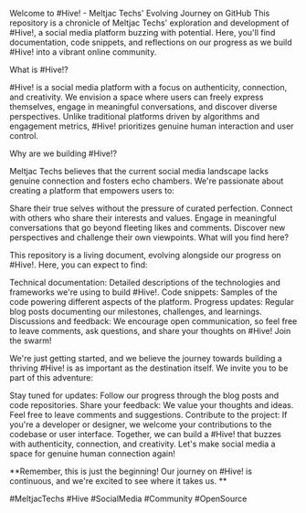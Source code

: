 Welcome to #Hive! - Meltjac Techs' Evolving Journey on GitHub
This repository is a chronicle of Meltjac Techs' exploration and development of #Hive!, a social media platform buzzing with potential. Here, you'll find documentation, code snippets, and reflections on our progress as we build #Hive! into a vibrant online community.

What is #Hive!?

#Hive! is a social media platform with a focus on authenticity, connection, and creativity. We envision a space where users can freely express themselves, engage in meaningful conversations, and discover diverse perspectives. Unlike traditional platforms driven by algorithms and engagement metrics, #Hive! prioritizes genuine human interaction and user control.

Why are we building #Hive!?

Meltjac Techs believes that the current social media landscape lacks genuine connection and fosters echo chambers. We're passionate about creating a platform that empowers users to:

Share their true selves without the pressure of curated perfection.
Connect with others who share their interests and values.
Engage in meaningful conversations that go beyond fleeting likes and comments.
Discover new perspectives and challenge their own viewpoints.
What will you find here?

This repository is a living document, evolving alongside our progress on #Hive!. Here, you can expect to find:

Technical documentation: Detailed descriptions of the technologies and frameworks we're using to build #Hive!.
Code snippets: Samples of the code powering different aspects of the platform.
Progress updates: Regular blog posts documenting our milestones, challenges, and learnings.
Discussions and feedback: We encourage open communication, so feel free to leave comments, ask questions, and share your thoughts on #Hive!
Join the swarm!

We're just getting started, and we believe the journey towards building a thriving #Hive! is as important as the destination itself. We invite you to be part of this adventure:

Stay tuned for updates: Follow our progress through the blog posts and code repositories.
Share your feedback: We value your thoughts and ideas. Feel free to leave comments and suggestions.
Contribute to the project: If you're a developer or designer, we welcome your contributions to the codebase or user interface.
Together, we can build a #Hive! that buzzes with authenticity, connection, and creativity. Let's make social media a space for genuine human connection again!

**Remember, this is just the beginning! Our journey on #Hive! is continuous, and we're excited to see where it takes us. **

#MeltjacTechs #Hive #SocialMedia #Community #OpenSource
